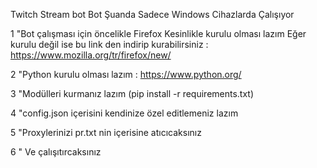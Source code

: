 Twitch Stream bot 
Bot Şuanda Sadece Windows Cihazlarda Çalışıyor

1 "Bot çalışması için öncelikle Firefox Kesinlikle kurulu olması lazım Eğer kurulu değil ise bu link den indirip kurabilirsiniz : https://www.mozilla.org/tr/firefox/new/

2 "Python kurulu olması lazım : https://www.python.org/

3 "Modülleri kurmanız lazım (pip install -r requirements.txt)

4 "config.json içerisini kendinize özel editlemeniz lazım

5 "Proxylerinizi pr.txt nin içerisine atıcıcaksınız

6 " Ve çalışıtırcaksınız

